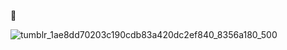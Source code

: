 👋

![tumblr_1ae8dd70203c190cdb83a420dc2ef840_8356a180_500](https://user-images.githubusercontent.com/109118257/222025389-d5575e65-79f0-4689-9a9f-45547942b3cf.gif)
